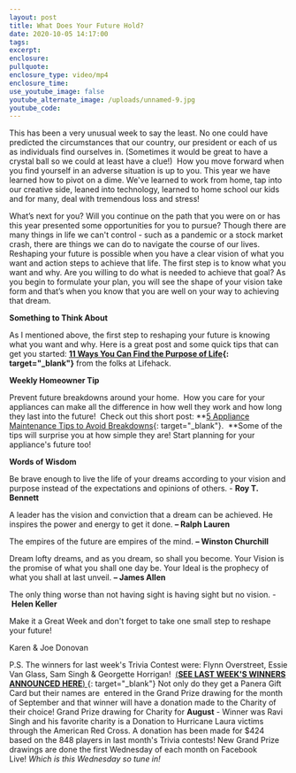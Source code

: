 ```yaml
---
layout: post
title: What Does Your Future Hold?
date: 2020-10-05 14:17:00
tags:
excerpt:
enclosure:
pullquote:
enclosure_type: video/mp4
enclosure_time:
use_youtube_image: false
youtube_alternate_image: /uploads/unnamed-9.jpg
youtube_code:
---
```


This has been a very unusual week to say the least. No one could have predicted the circumstances that our country, our president or each of us as individuals find ourselves in. (Sometimes it would be great to have a crystal ball so we could at least have a clue\!)&nbsp; How you move forward when you find yourself in an adverse situation is up to you. This year we have learned how to pivot on a dime. We've learned to work from home, tap into our creative side, leaned into technology, learned to home school our kids and for many, deal with tremendous loss and stress\!&nbsp;

What’s next for you? Will you continue on the path that you were on or has this year presented some opportunities for you to pursue? Though there are many things in life we can't control - such as a pandemic or a stock market crash, there are things we can do to navigate the course of our lives. Reshaping your future is possible when you have a clear vision of what you want and action steps to achieve that life. The first step is to know what you want and why. Are you willing to do what is needed to achieve that goal? As you begin to formulate your plan, you will see the shape of your vision take form and that’s when you know that you are well on your way to achieving that dream.

**Something to Think About**

As I mentioned above, the first step to reshaping your future is knowing what you want and why. Here is a great post and some quick tips that can get you started:&nbsp;**[11 Ways You Can Find the Purpose of Life](https://t.e2ma.net/click/jc549b/zwff20l/fp8o8d){: target="_blank"}**&nbsp;from the folks at Lifehack.&nbsp;

**Weekly Homeowner Tip**

Prevent future breakdowns around your home.&nbsp; How you care for your appliances can make all the difference in how well they work and how long they last into the future\!&nbsp; Check out this short post:&nbsp;**[5 Appliance Maintenance Tips to Avoid Breakdowns](https://t.e2ma.net/click/jc549b/zwff20l/vh9o8d){: target="_blank"}. &nbsp;**Some of the tips will surprise you at how simple they are\! Start planning for your appliance's future too\!

**Words of Wisdom**

Be brave enough to live the life of your dreams according to your vision and purpose instead of the expectations and opinions of others. -&nbsp;**Roy T. Bennett**

A leader has the vision and conviction that a dream can be achieved. He inspires the power and energy to get it done.&nbsp;**– Ralph Lauren**

The empires of the future are empires of the mind.&nbsp;**– Winston Churchill**

Dream lofty dreams, and as you dream, so shall you become. Your Vision is the promise of what you shall one day be. Your Ideal is the prophecy of what you shall at last unveil.&nbsp;**– James Allen**

The only thing worse than not having sight is having sight but no vision. -&nbsp;**Helen Keller**

Make it a Great Week and don't forget to take one small step to reshape your future\!

Karen & Joe Donovan

P.S. The winners for last week's Trivia Contest were: Flynn Overstreet, Essie Van Glass, Sam Singh & Georgette Horrigan\! &nbsp;[(**SEE LAST WEEK'S WINNERS ANNOUNCED HERE**)&nbsp;](https://t.e2ma.net/click/jc549b/zwff20l/baap8d){: target="_blank"}&nbsp;Not only do they get a Panera Gift Card but their names are&nbsp; entered in the Grand Prize drawing for the month of September and that winner will have a donation made to the Charity of their choice\! Grand Prize drawing for Charity for&nbsp;**August**&nbsp;- Winner was Ravi Singh and his favorite charity is a Donation to Hurricane Laura victims through the American Red Cross. A donation has been made for $424&nbsp; based on the 848 players in last month's Trivia contests\! New Grand Prize drawings are done the first Wednesday of each month on Facebook Live\!&nbsp;*Which is this Wednesday so tune in\!*